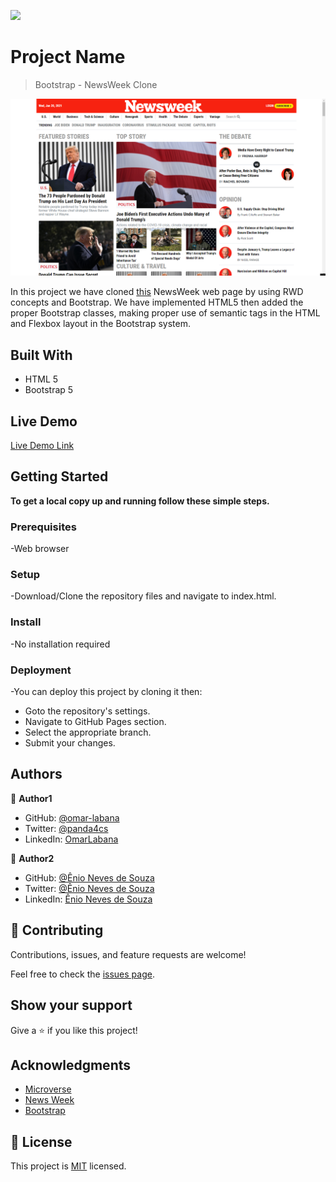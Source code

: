 ![](https://img.shields.io/badge/Microverse-blueviolet)

# Project Name

> Bootstrap - NewsWeek Clone

![screenshot](./screenshot.png)

In this project we have cloned [this](https://web.archive.org/web/20210120125445/https://www.newsweek.com/) NewsWeek web page by using RWD concepts and Bootstrap. We have implemented HTML5 then added the proper Bootstrap classes, making proper use of semantic tags in the HTML and Flexbox layout in the Bootstrap system.

## Built With

- HTML 5
- Bootstrap 5

## Live Demo

[Live Demo Link](https://alexjustalex2020.github.io/TNW-project-2/)

## Getting Started

**To get a local copy up and running follow these simple steps.**

### Prerequisites

-Web browser

### Setup

-Download/Clone the repository files and navigate to index.html.

### Install

-No installation required

### Deployment

-You can deploy this project by cloning it then:

- Goto the repository's settings.
- Navigate to GitHub Pages section.
- Select the appropriate branch.
- Submit your changes.

## Authors

👤 **Author1**

- GitHub: [@omar-labana](https://github.com/omar-labana)
- Twitter: [@panda4cs](https://twitter.com/Panda4cs)
- LinkedIn: [OmarLabana](https://www.linkedin.com/in/omarlabana/)

👤 **Author2**

- GitHub: [@Ênio Neves de Souza](https://github.com/enionsouza/)
- Twitter: [@Ênio Neves de Souza](https://twitter.com/enionsouza)
- LinkedIn: [Ênio Neves de Souza](https://www.linkedin.com/in/enionsouza/)

## 🤝 Contributing

Contributions, issues, and feature requests are welcome!

Feel free to check the [issues page](../../issues/).

## Show your support

Give a ⭐️ if you like this project!

## Acknowledgments

- [Microverse](https://www.microverse.org/)
- [News Week](https://www.newsweek.com/)
- [Bootstrap](https://getbootstrap.com/)

## 📝 License

This project is [MIT](./MIT.md) licensed.

